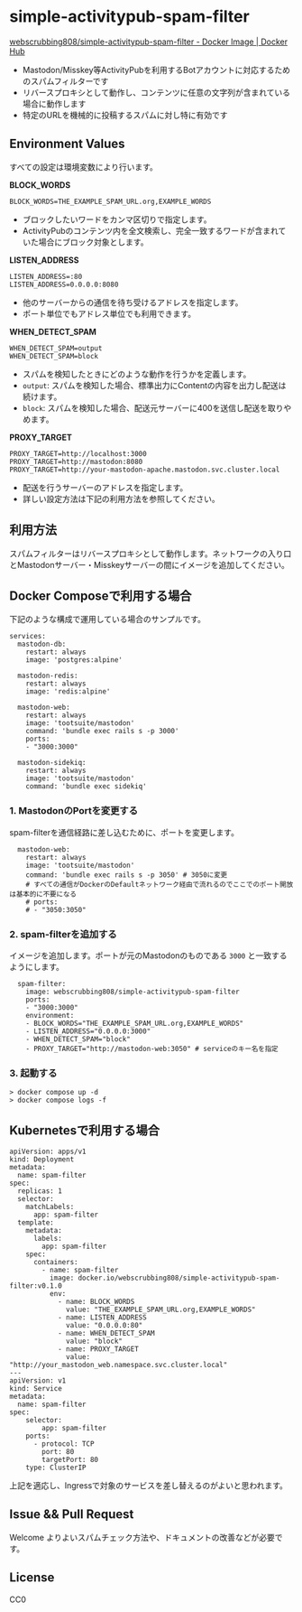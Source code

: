 # simple-activitypub-spam-filter

[webscrubbing808/simple-activitypub-spam-filter - Docker Image | Docker Hub](https://hub.docker.com/r/webscrubbing808/simple-activitypub-spam-filter)

- Mastodon/Misskey等ActivityPubを利用するBotアカウントに対応するためのスパムフィルターです
- リバースプロキシとして動作し、コンテンツに任意の文字列が含まれている場合に動作します
- 特定のURLを機械的に投稿するスパムに対し特に有効です

## Environment Values
すべての設定は環境変数により行います。

**BLOCK_WORDS**
```
BLOCK_WORDS=THE_EXAMPLE_SPAM_URL.org,EXAMPLE_WORDS
```

- ブロックしたいワードをカンマ区切りで指定します。
- ActivityPubのコンテンツ内を全文検索し、完全一致するワードが含まれていた場合にブロック対象とします。

**LISTEN_ADDRESS**
```
LISTEN_ADDRESS=:80
LISTEN_ADDRESS=0.0.0.0:8080
```

- 他のサーバーからの通信を待ち受けるアドレスを指定します。
- ポート単位でもアドレス単位でも利用できます。

**WHEN_DETECT_SPAM**
```
WHEN_DETECT_SPAM=output
WHEN_DETECT_SPAM=block
```

- スパムを検知したときにどのような動作を行うかを定義します。
- `output`: スパムを検知した場合、標準出力にContentの内容を出力し配送は続けます。
- `block`: スパムを検知した場合、配送元サーバーに400を送信し配送を取りやめます。

**PROXY_TARGET**
```
PROXY_TARGET=http://localhost:3000
PROXY_TARGET=http://mastodon:8080
PROXY_TARGET=http://your-mastodon-apache.mastodon.svc.cluster.local
```

- 配送を行うサーバーのアドレスを指定します。
- 詳しい設定方法は下記の利用方法を参照してください。

## 利用方法
スパムフィルターはリバースプロキシとして動作します。ネットワークの入り口とMastodonサーバー・Misskeyサーバーの間にイメージを追加してください。

## Docker Composeで利用する場合

下記のような構成で運用している場合のサンプルです。

```
services:
  mastodon-db:
    restart: always
    image: 'postgres:alpine'

  mastodon-redis:
    restart: always
    image: 'redis:alpine'

  mastodon-web:
    restart: always
    image: 'tootsuite/mastodon'
    command: 'bundle exec rails s -p 3000'
    ports: 
    - "3000:3000"

  mastodon-sidekiq:
    restart: always
    image: 'tootsuite/mastodon'
    command: 'bundle exec sidekiq'
```

### 1. MastodonのPortを変更する
spam-filterを通信経路に差し込むために、ポートを変更します。

```
  mastodon-web:
    restart: always
    image: 'tootsuite/mastodon'
    command: 'bundle exec rails s -p 3050' # 3050に変更
    # すべての通信がDockerのDefaultネットワーク経由で流れるのでここでのポート開放は基本的に不要になる
    # ports: 
    # - "3050:3050"
```

### 2. spam-filterを追加する
イメージを追加します。ポートが元のMastodonのものである `3000` と一致するようにします。

```
  spam-filter:
    image: webscrubbing808/simple-activitypub-spam-filter
    ports: 
    - "3000:3000"
    environment:
    - BLOCK_WORDS="THE_EXAMPLE_SPAM_URL.org,EXAMPLE_WORDS"
    - LISTEN_ADDRESS="0.0.0.0:3000"
    - WHEN_DETECT_SPAM="block"
    - PROXY_TARGET="http://mastodon-web:3050" # serviceのキー名を指定
```

### 3. 起動する
```
> docker compose up -d
> docker compose logs -f
```

## Kubernetesで利用する場合
```
apiVersion: apps/v1
kind: Deployment
metadata:
  name: spam-filter
spec:
  replicas: 1
  selector:
    matchLabels:
      app: spam-filter
  template:
    metadata:
      labels:
        app: spam-filter
    spec:
      containers:
        - name: spam-filter
          image: docker.io/webscrubbing808/simple-activitypub-spam-filter:v0.1.0
          env:
            - name: BLOCK_WORDS
              value: "THE_EXAMPLE_SPAM_URL.org,EXAMPLE_WORDS"
            - name: LISTEN_ADDRESS
              value: "0.0.0.0:80"
            - name: WHEN_DETECT_SPAM
              value: "block"
            - name: PROXY_TARGET
              value: "http://your_mastodon_web.namespace.svc.cluster.local"
---
apiVersion: v1
kind: Service
metadata:
  name: spam-filter
spec:
    selector:
        app: spam-filter
    ports:
      - protocol: TCP
        port: 80
        targetPort: 80
    type: ClusterIP
```

上記を適応し、Ingressで対象のサービスを差し替えるのがよいと思われます。

## Issue && Pull Request

Welcome よりよいスパムチェック方法や、ドキュメントの改善などが必要です。

## License

CC0